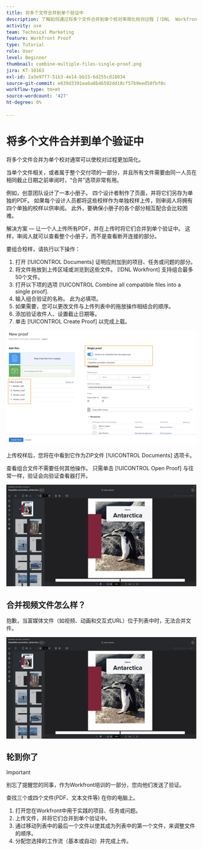 ```yaml
---
title: 将多个文件合并到单个验证中
description: 了解如何通过将多个文件合并到单个校对来简化校对过程 [!DNL  Workfront].
activity: use
team: Technical Marketing
feature: Workfront Proof
type: Tutorial
role: User
level: Beginner
thumbnail: combine-multiple-files-single-proof.png
jira: KT-10163
exl-id: 2a3e97f7-51b3-4e14-bb15-6d255cd18034
source-git-commit: e639d3391ea6a8b46592dd18cf57b9eed50fbf8c
workflow-type: tm+mt
source-wordcount: '427'
ht-degree: 0%

---
```


# 将多个文件合并到单个验证中

将多个文件合并为单个校对通常可以使校对过程更加简化。

当单个文件相关，或者属于整个交付项的一部分，并且所有文件需要由同一人员在相同截止日期之前审阅时，“合并”选项非常有用。

例如，创意团队设计了一本小册子。 四个设计者制作了页面，并将它们另存为单独的PDF。 如果每个设计人员都将这些校样作为单独校样上传，则审阅人将拥有四个单独的校样以供审阅。 此外，要确保小册子的各个部分相互配合会比较困难。

解决方案 — 让一个人上传所有PDF，并在上传时将它们合并到单个验证中。 这样，审阅人就可以查看整个小册子，而不是查看断开连接的部分。

要组合校样，请执行以下操作：

1. 打开 [!UICONTROL Documents] 证明应附加到的项目、任务或问题的部分。
2. 将文件拖放到上传区域或浏览到这些文件。 [!DNL Workfront] 支持组合最多50个文件。
3. 打开以下项的选项 [!UICONTROL Combine all compatible files into a single proof].
4. 输入组合验证的名称。 此为必填项。
5. 如果需要，您可以更改文件与上传列表中的拖放操作相结合的顺序。
6. 添加验证收件人、设置截止日期等。
7. 单击 [!UICONTROL Create Proof] 以完成上载。

![的图像 [!UICONTROL New proof] “已上载文件”列表和 [!UICONTROL Single proof] 高亮显示的部分。](assets/combine-proofs.png)

上传校样后，您将在中看到它作为ZIP文件 [!UICONTROL Documents] 选项卡。

查看组合文件不需要任何其他操作。 只需单击 [!UICONTROL Open Proof] 与往常一样，验证会向验证查看器打开。

![显示具有多页验证的验证查看器的图像。](assets/combine-proofs-2.png)

## 合并视频文件怎么样？

抱歉，当富媒体文件（如视频、动画和交互式URL）位于列表中时，无法合并文件。

![错误消息的图像，说明您无法合并视频文件。](assets/combine-proofs-2.png)


## 轮到你了

>[!IMPORTANT]
>
>别忘了提醒您的同事，作为Workfront培训的一部分，您向他们发送了验证。


查找三个或四个文件(PDF、文本文件等) 在你的电脑上。

1. 打开您在Workfront中用于实践的项目、任务或问题。
1. 上传文件，并将它们合并到单个验证中。
1. 通过移动列表中的最后一个文件以使其成为列表中的第一个文件，来调整文件的顺序。
1. 分配您选择的工作流（基本或自动）并完成上传。



<!--
##Learn more
* Create a multi-page proof
-->
